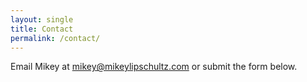 ```yaml
---
layout: single
title: Contact
permalink: /contact/
---
```


Email Mikey at [mikey@mikeylipschultz.com](mailto:mikey@mikeylipschultz.com) or submit the form below.  

<div style="margin-top: 20px" id="formkeep-embed" data-formkeep-url="https://formkeep.com/p/a6aa5482c6f8814295a36f25f21f8465?embedded=1"></div>

<script type="text/javascript" src="https://pym.nprapps.org/pym.v1.min.js"></script>
<script type="text/javascript" src="https://cdn.formkeep.com/formkeep-embed.js"></script>

<!-- Get notified when the form is submitted, add your own code below: -->
<script>
const formkeepEmbed = document.querySelector('#formkeep-embed')

formkeepEmbed.addEventListener('formkeep-embed:submitting', _event => {
  console.log('Submitting form...')
})

formkeepEmbed.addEventListener('formkeep-embed:submitted', _event => {
  console.log('Submitted form...')
})
</script>